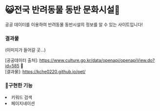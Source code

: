 <h1>😺전국 반려동물 동반 문화시설🐶</h1>
공공 데이터를 이용하여 반려동물 동반시설의 정보를 알 수 있는 사이트입니다!

### 결과물
 (이미지가 들어갈 곳...)

 [공공데이터 출처]: https://www.culture.go.kr/data/openapi/openapiView.do?id=585 💭 <br>
 [결과물]: https://kche0220.github.io/pet/

 ###  🐾구현한 기능
 <li>키워드 검색</li>
 <li>페이지네이션</li>
